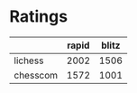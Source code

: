 # Ratings

|          | rapid | blitz |
|----------|-------|-------|
| lichess  | 2002 | 1506 |
| chesscom | 1572 | 1001 |
